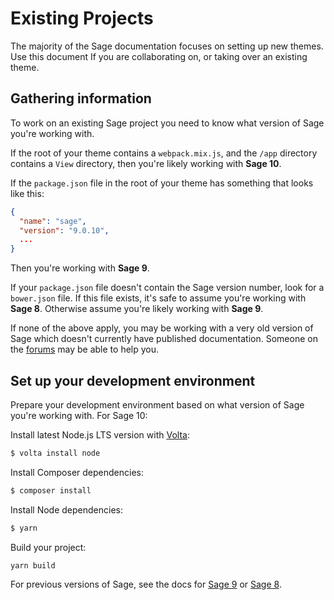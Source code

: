 # Existing Projects

The majority of the Sage documentation focuses on setting up new themes. 
Use this document If you are collaborating on, or taking over an existing theme.

## Gathering information

To work on an existing Sage project you need to know what version of Sage you're working with.

If the root of your theme contains a `webpack.mix.js`, and the `/app` directory contains a `View` directory, then you're likely working with **Sage 10**.

If the `package.json` file in the root of your theme has something that looks like this:

```json
{
  "name": "sage",
  "version": "9.0.10",
  ...
}
```

Then you're working with **Sage 9**.

If your `package.json` file doesn't contain the Sage version number, look for a `bower.json` file. 
If this file exists, it's safe to assume you're working with **Sage 8**.
 Otherwise assume you're likely working with **Sage 9**.
 
If none of the above apply, you may be working with a very old version of Sage which doesn't currently have published documentation.
Someone on the [forums](https://discourse.roots.io/) may be able to help you.

## Set up your development environment

Prepare your development environment based on what version of Sage you're working with. 
For Sage 10:

Install latest Node.js LTS version with [Volta](https://docs.volta.sh/guide/getting-started):

```sh
$ volta install node
```

Install Composer dependencies:

```sh
$ composer install
```

Install Node dependencies:

```sh
$ yarn
```

Build your project:

```sh
yarn build
```

For previous versions of Sage, see the docs for [Sage 9](/sage/9.x/) or [Sage 8](/sage/8.x/).
